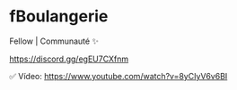 # fBoulangerie

Fellow | Communauté ✨

https://discord.gg/egEU7CXfnm

✅ Vídeo: https://www.youtube.com/watch?v=8yCIyV6v6BI
